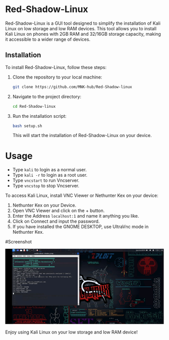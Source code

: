 # Red-Shadow-Linux

Red-Shadow-Linux is a GUI tool designed to simplify the installation of Kali Linux on low storage and low RAM devices. This tool allows you to install Kali Linux on phones with 2GB RAM and 32/16GB storage capacity, making it accessible to a wider range of devices.

## Installation

To install Red-Shadow-Linux, follow these steps:

1. Clone the repository to your local machine:

   ```bash
   git clone https://github.com/MNK-hub/Red-Shadow-linux
   ```

2. Navigate to the project directory:

   ```bash
   cd Red-Shadow-linux
   ```

3. Run the installation script:

   ```bash
   bash setup.sh
   ```

   This will start the installation of Red-Shadow-Linux on your device.


# Usage

- Type `kali` to login as a normal user.
- Type `kali -r` to login as a root user.
- Type `vncstart` to run Vncserver.
- Type `vncstop` to stop Vncserver.

To access Kali Linux, install VNC Viewer or Nethunter Kex on your device:

1. Nethunter Kex on your Device.
2. Open VNC Viewer and click on the + button.
3. Enter the Address `localhost:1` and name it anything you like.
4. Click on Connect and input the password.
5. If you have installed the GNOME DESKTOP, use UltraVnc mode in Nethunter Kex.

#Screenshot

![Screenshot](https://raw.githubusercontent.com/MNK-hub/Red-Shadow-linux/main/Screenshot.png)

Enjoy using Kali Linux on your low storage and low RAM device!
